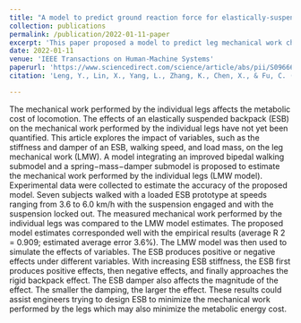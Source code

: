 ```yaml
---
title: "A model to predict ground reaction force for elastically-suspended backpacks"
collection: publications
permalink: /publication/2022-01-11-paper
excerpt: 'This paper proposed a model to predict leg mechanical work changes with different suspended backpack parameters during load carriage.'
date: 2022-01-11
venue: 'IEEE Transactions on Human-Machine Systems'
paperurl: 'https://www.sciencedirect.com/science/article/abs/pii/S0966636220305300'
citation: 'Leng, Y., Lin, X., Yang, L., Zhang, K., Chen, X., & Fu, C. (2022). &quot;A model for estimating the leg mechanical work required to walk with an elastically suspended backpack.&quot; <i>IEEE Transactions on Human-Machine Systems</i>. <b>54</b>(6), 1303-1312.'

---
```

The mechanical work performed by the individual legs affects the metabolic cost of locomotion. The effects of an elastically suspended backpack (ESB) on the mechanical work performed by the individual legs have not yet been quantified. This article explores the impact of variables, such as the stiffness and damper of an ESB, walking speed, and load mass, on the leg mechanical work (LMW). A model integrating an improved bipedal walking submodel and a spring−mass−damper submodel is proposed to estimate the mechanical work performed by the individual legs (LMW model). Experimental data were collected to estimate the accuracy of the proposed model. Seven subjects walked with a loaded ESB prototype at speeds ranging from 3.6 to 6.0 km/h with the suspension engaged and with the suspension locked out. The measured mechanical work performed by the individual legs was compared to the LMW model estimates. The proposed model estimates corresponded well with the empirical results (average R 2 = 0.909; estimated average error 3.6%). The LMW model was then used to simulate the effects of variables. The ESB produces positive or negative effects under different variables. With increasing ESB stiffness, the ESB first produces positive effects, then negative effects, and finally approaches the rigid backpack effect. The ESB damper also affects the magnitude of the effect. The smaller the damping, the larger the effect. These results could assist engineers trying to design ESB to minimize the mechanical work performed by the legs which may also minimize the metabolic energy cost.
